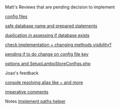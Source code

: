 
Matt's Reviews that are pending decision to implement

[config files](https://github.com/tightenco/lambo/pull/56/files#r209343552)

[safe database name and prepared statements](https://github.com/tightenco/lambo/pull/56/files#r209345013)

[duplication in assessing if database exists](https://github.com/tightenco/lambo/pull/56/files#r209345492)

[check implementation + changing methods visibility?](https://github.com/tightenco/lambo/pull/56/files#r209346836)

[pending if to do change on config file key](https://github.com/tightenco/lambo/pull/56/files#r209347323)

[options and SetupLamboStoreConfigs.php](https://github.com/tightenco/lambo/pull/56/files#r209366591)


Joao's feedback

[console resolving alias like ~ and more](https://github.com/tightenco/lambo/pull/56/files#r209367003)

[imperative comments](https://github.com/tightenco/lambo/pull/56/files#r209367228)

Notes
[Implement paths helper](https://github.com/tightenco/lambo/pull/56/files#r209377187)

